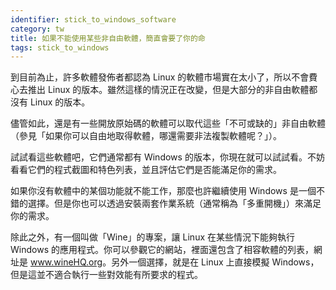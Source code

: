 ```yaml
---
identifier: stick_to_windows_software
category: tw
title: 如果不能使用某些非自由軟體，簡直會要了你的命
tags: stick_to_windows
---
```


到目前為止，許多軟體發佈者都認為 Linux 的軟體市場實在太小了，所以不會費心去推出 Linux 的版本。雖然這樣的情況正在改變，但是大部分的非自由軟體都沒有 Linux 的版本。

儘管如此，還是有一些開放原始碼的軟體可以取代這些「不可或缺的」非自由軟體（參見「如果你可以自由地取得軟體，哪還需要非法複製軟體呢？」）。

試試看這些軟體吧，它們通常都有 Windows 的版本，你現在就可以試試看。不妨看看它們的程式截圖和特色列表，並且評估它們是否能滿足你的需求。

如果你沒有軟體中的某個功能就不能工作，那麼也許繼續使用 Windows 是一個不錯的選擇。但是你也可以透過安裝兩套作業系統（通常稱為「多重開機」）來滿足你的需求。


除此之外，有一個叫做「Wine」的專案，讓 Linux 在某些情況下能夠執行 Windows 的應用程式。你可以參觀它的網站，裡面還包含了相容軟體的列表，網址是 <a href="http://www.winehq.org/">www.wineHQ.org</a>。另外一個選擇，就是在 Linux 上直接模擬 Windows，但是這並不適合執行一些對效能有所要求的程式。

 